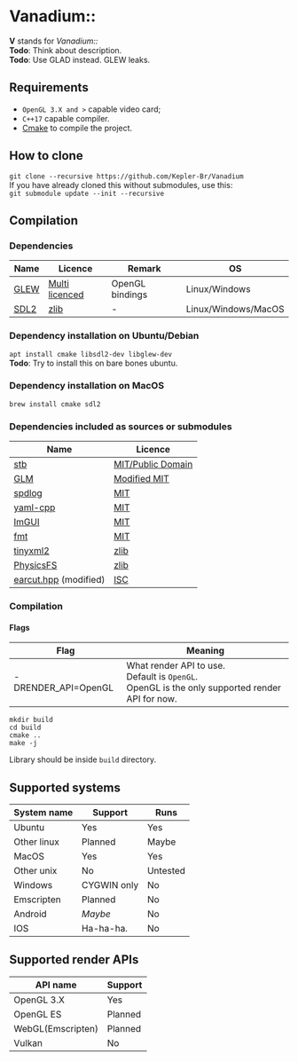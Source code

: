 # Vanadium::

**V** stands for *Vanadium::*  
**Todo**: Think about description.  
**Todo**: Use GLAD instead. GLEW leaks.

## Requirements

* `OpenGL 3.X and >` capable video card;
* `C++17` capable compiler.
* [Cmake](https://cmake.org/) to compile the project.

## How to clone

`git clone --recursive https://github.com/Kepler-Br/Vanadium`  
If you have already cloned this without submodules, use this:  
`git submodule update --init --recursive`

## Compilation

### Dependencies

| Name                                       | Licence                                                                      | Remark          | OS                  |
| -------------                              | -------------                                                                | --------------- | -------------       |
| [GLEW](https://github.com/nigels-com/glew) | [Multi licenced](https://github.com/nigels-com/glew/blob/master/LICENSE.txt) | OpenGL bindings | Linux/Windows       |
| [SDL2](https://github.com/libsdl-org/SDL)  | [zlib](https://github.com/libsdl-org/SDL/blob/main/LICENSE.txt)              | -               | Linux/Windows/MacOS |

### Dependency installation on Ubuntu/Debian

`apt install cmake libsdl2-dev libglew-dev`  
**Todo**: Try to install this on bare bones ubuntu.

### Dependency installation on MacOS

`brew install cmake sdl2`

### Dependencies included as sources or submodules

| Name                                                          | Licence                                                                      |
| -------------                                                 | -------------                                                                |
| [stb](https://github.com/nothings/stb)                        | [MIT/Public Domain](https://github.com/nothings/stb/blob/master/LICENSE)     |
| [GLM](https://github.com/g-truc/glm)                          | [Modified MIT](https://github.com/g-truc/glm/blob/master/manual.md#section0) |
| [spdlog](https://github.com/gabime/spdlog)                    | [MIT](https://github.com/gabime/spdlog/blob/v1.x/LICENSE)                    |
| [yaml-cpp](https://github.com/jbeder/yaml-cpp)                | [MIT](https://github.com/jbeder/yaml-cpp/blob/master/LICENSE)                |
| [ImGUI](https://github.com/ocornut/imgui)                     | [MIT](https://github.com/ocornut/imgui/blob/master/LICENSE.txt)              |
| [fmt](https://github.com/fmtlib/fmt)                          | [MIT](https://github.com/fmtlib/fmt/blob/master/LICENSE.rst)                 |
| [tinyxml2](https://github.com/leethomason/tinyxml2)           | [zlib](https://github.com/leethomason/tinyxml2/blob/master/LICENSE.txt)      |
| [PhysicsFS](https://icculus.org/physfs/)                      | [zlib](https://hg.icculus.org/icculus/physfs/raw-file/tip/LICENSE.txt)       |
| [earcut.hpp](https://github.com/mapbox/earcut.hpp) (modified) | [ISC](https://github.com/mapbox/earcut.hpp/blob/master/LICENSE)              |

### Compilation

#### Flags

| Flag                | Meaning                                                                                               |
| -------------       | -------------                                                                                         |
| -DRENDER_API=OpenGL | What render API to use.<br/>Default is `OpenGL`.<br/>OpenGL is the only supported render API for now. |

```
mkdir build
cd build
cmake ..
make -j
```  

Library should be inside `build` directory.

## Supported systems

| System name   | Support       | Runs          |
| ------------- | ------------- | ------------- |
| Ubuntu        | Yes           | Yes           |
| Other linux   | Planned       | Maybe         |
| MacOS         | Yes           | Yes           |
| Other unix    | No            | Untested      |
| Windows       | CYGWIN only   | No            |
| Emscripten    | Planned       | No            |
| Android       | *Maybe*       | No            |
| IOS           | Ha-ha-ha.     | No            |

## Supported render APIs

| API name          | Support        |
| ----------------- | -------------- |
| OpenGL 3.X        | Yes            |
| OpenGL ES         | Planned        |
| WebGL(Emscripten) | Planned        |
| Vulkan            | No             |